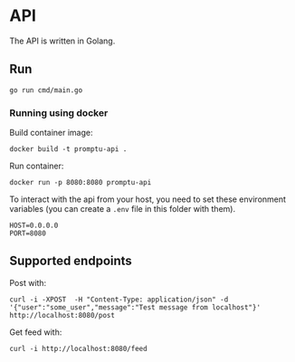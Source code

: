 # API

The API is written in Golang.

## Run

```go run cmd/main.go```

### Running using docker

Build container image:
```
docker build -t promptu-api .
```

Run container:
```
docker run -p 8080:8080 promptu-api
```

To interact with the api from your host, you need to set these environment variables (you can create a `.env` file in this folder with them).
```
HOST=0.0.0.0
PORT=8080
```

## Supported endpoints

Post with:
```
curl -i -XPOST  -H "Content-Type: application/json" -d '{"user":"some_user","message":"Test message from localhost"}' http://localhost:8080/post
```

Get feed with:
```
curl -i http://localhost:8080/feed
```
